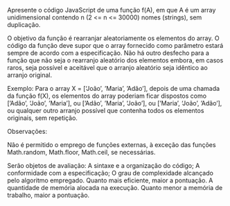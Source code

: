 Apresente o código JavaScript de uma função f(A), em que A é um array unidimensional contendo n (2 <= n <= 30000) 
nomes (strings), sem duplicação.

O objetivo da função é rearranjar aleatoriamente os elementos do array. 
O código da função deve supor que o array fornecido como parâmetro estará sempre de acordo com a especificação. 
Não há outro desfecho para a função que não seja o rearranjo aleatório dos elementos embora, em casos raros, seja possível e aceitável que o arranjo aleatório seja idêntico ao arranjo original.

Exemplo:
Para o array X = [‘João’, ’Maria’, ’Adão’], depois de uma chamada da função f(X), os elementos do array poderiam ficar dispostos como [’Adão’, ‘João’, ’Maria’], ou [’Adão’, ’Maria’, ‘João’], ou [’Maria’, ‘João’, ’Adão’], ou qualquer outro arranjo possível que contenha todos os elementos originais, sem repetição.

Observações:

 Não é permitido o emprego de funções externas, à exceção das funções Math.random, Math.floor, Math.ceil, se necessárias.
 
Serão objetos de avaliação:
 A sintaxe e a organização do código;
 A conformidade com a especificação;
 O grau de complexidade alcançado pelo algoritmo empregado. Quanto mais eficiente, maior a pontuação.
 A quantidade de memória alocada na execução. Quanto menor a memória de trabalho, maior a pontuação.
